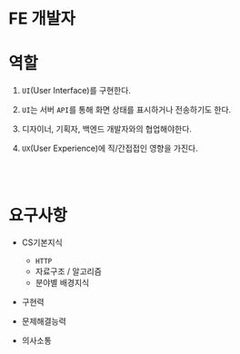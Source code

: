 #  FE 개발자


# 역할

1. `UI`(User Interface)를 구현한다.

2. `UI`는 서버 `API`를 통해 화면 상태를 표시하거나 전송하기도 한다.

3. 디자이너, 기획자, 백엔드 개발자와의 협업해야한다.

4. `UX`(User Experience)에 직/간접접인 영향을 가진다.


<br/><br/>

# 요구사항

- CS기본지식
  - `HTTP`
  - 자료구조 / 알고리즘
  - 분야별 배경지식

- 구현력
- 문제해결능력
- 의사소통